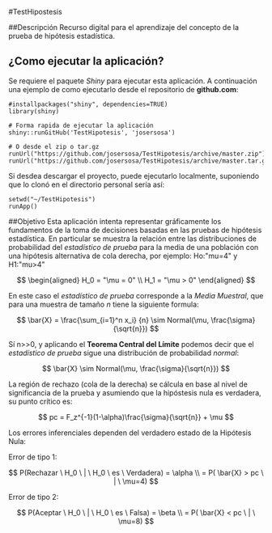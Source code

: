 #TestHipostesis

##Descripción
Recurso digital para el aprendizaje del concepto de la prueba de hipótesis estadística.

## ¿Como ejecutar la aplicación?
Se requiere el paquete _Shiny_ para ejecutar esta aplicación. A continuación una ejemplo de como ejecutarlo desde el repositorio de **github.com**:

```{r}
#installpackages("shiny", dependencies=TRUE)
library(shiny)

# Forma rapida de ejecutar la aplicación
shiny::runGitHub('TestHipotesis', 'josersosa')

# O desde el zip o tar.gz
runUrl("https://github.com/josersosa/TestHipotesis/archive/master.zip")
runUrl("https://github.com/josersosa/TestHipotesis/archive/master.tar.gz")
```

Si desdea descargar el proyecto, puede ejecutarlo localmente, suponiendo que lo clonó en el directorio personal sería así:

```{r}
setwd("~/TestHipotesis")
runApp()
```


##Objetivo
Esta aplicación intenta representar gráficamente los fundamentos de la toma de decisiones basadas en las pruebas de hipótesis estadística. En particular se muestra la relación entre las distribuciones de probabilidad del _estadístico de prueba_ para la media de una población con una hipótesis alternativa de cola derecha, por ejemplo: Ho:"mu=4" y H1:"mu>4"

$$
\begin{aligned}
H_0 = "\mu = 0" \\
H_1 = "\mu > 0"
\end{aligned} 
$$

En este caso el _estadístico de prueba_ corresponde a la _Media Muestral_, que para una muestra de tamaño _n_ tiene la siguiente formula:

$$
\bar{X} = \frac{\sum_{i=1}^n x_i} {n} \sim Normal(\mu, \frac{\sigma}{\sqrt{n}}) 
$$

Sí n>>0, y aplicando el __Teorema Central del Límite__ podemos decir que el _estadístico de prueba_ sigue una distribución de probabilidad _normal_:

$$
\bar{X} \sim Normal(\mu, \frac{\sigma}{\sqrt{n}})  
$$

La región de rechazo (cola de la derecha) se cálcula en base al nivel de significancia de la prueba y asumiendo que la hipóstesis nula es verdadera, su punto crítico es:

$$
pc = F_z^{-1}(1-\alpha)\frac{\sigma}{\sqrt{n}} + \mu
$$

Los errores inferenciales dependen del verdadero estado de la Hipótesis Nula:

Error de tipo 1:

$$
P(Rechazar \ H_0 \ | \ H_0 \ es \ Verdadera) = \alpha \\ 
= P( \bar{X} > pc \ | \ \mu=4)
$$

Error de tipo 2:

$$
P(Aceptar \ H_0 \ | \ H_0 \ es \ Falsa) = \beta \\ 
= P( \bar{X} < pc \ | \ \mu=8)
$$
